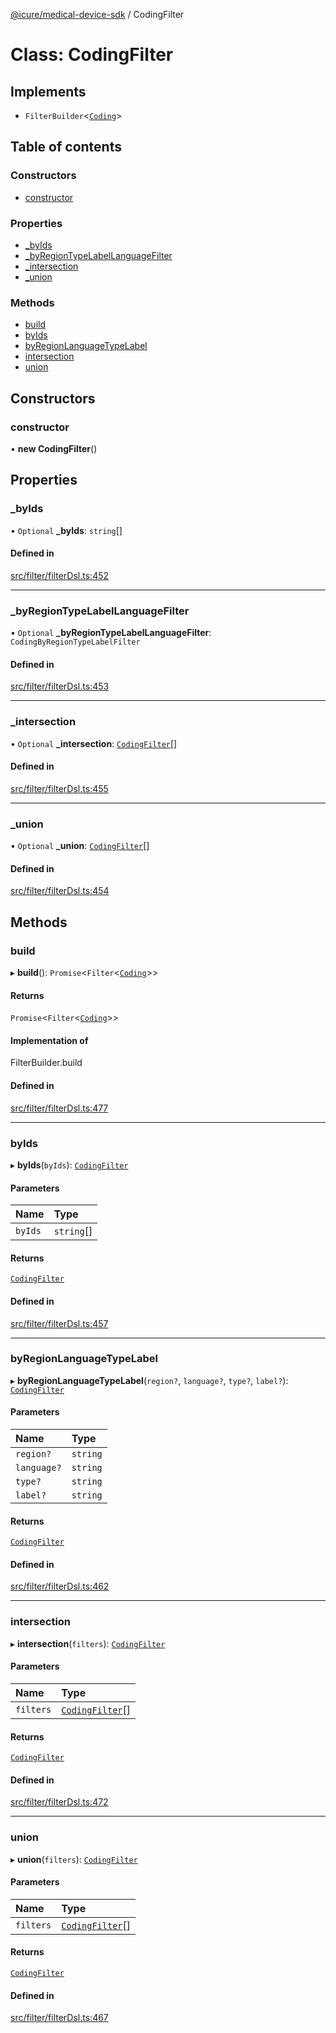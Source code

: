 [@icure/medical-device-sdk](../modules) / CodingFilter

# Class: CodingFilter

## Implements

- `FilterBuilder`<[`Coding`](Coding)\>

## Table of contents

### Constructors

- [constructor](CodingFilter#constructor)

### Properties

- [\_byIds](CodingFilter#_byids)
- [\_byRegionTypeLabelLanguageFilter](CodingFilter#_byregiontypelabellanguagefilter)
- [\_intersection](CodingFilter#_intersection)
- [\_union](CodingFilter#_union)

### Methods

- [build](CodingFilter#build)
- [byIds](CodingFilter#byids)
- [byRegionLanguageTypeLabel](CodingFilter#byregionlanguagetypelabel)
- [intersection](CodingFilter#intersection)
- [union](CodingFilter#union)

## Constructors

### constructor

• **new CodingFilter**()

## Properties

### \_byIds

• `Optional` **\_byIds**: `string`[]

#### Defined in

[src/filter/filterDsl.ts:452](https://github.com/icure/icure-medical-device-js-sdk/blob/a61f48e/src/filter/filterDsl.ts#L452)

___

### \_byRegionTypeLabelLanguageFilter

• `Optional` **\_byRegionTypeLabelLanguageFilter**: `CodingByRegionTypeLabelFilter`

#### Defined in

[src/filter/filterDsl.ts:453](https://github.com/icure/icure-medical-device-js-sdk/blob/a61f48e/src/filter/filterDsl.ts#L453)

___

### \_intersection

• `Optional` **\_intersection**: [`CodingFilter`](CodingFilter)[]

#### Defined in

[src/filter/filterDsl.ts:455](https://github.com/icure/icure-medical-device-js-sdk/blob/a61f48e/src/filter/filterDsl.ts#L455)

___

### \_union

• `Optional` **\_union**: [`CodingFilter`](CodingFilter)[]

#### Defined in

[src/filter/filterDsl.ts:454](https://github.com/icure/icure-medical-device-js-sdk/blob/a61f48e/src/filter/filterDsl.ts#L454)

## Methods

### build

▸ **build**(): `Promise`<`Filter`<[`Coding`](Coding)\>\>

#### Returns

`Promise`<`Filter`<[`Coding`](Coding)\>\>

#### Implementation of

FilterBuilder.build

#### Defined in

[src/filter/filterDsl.ts:477](https://github.com/icure/icure-medical-device-js-sdk/blob/a61f48e/src/filter/filterDsl.ts#L477)

___

### byIds

▸ **byIds**(`byIds`): [`CodingFilter`](CodingFilter)

#### Parameters

| Name | Type |
| :------ | :------ |
| `byIds` | `string`[] |

#### Returns

[`CodingFilter`](CodingFilter)

#### Defined in

[src/filter/filterDsl.ts:457](https://github.com/icure/icure-medical-device-js-sdk/blob/a61f48e/src/filter/filterDsl.ts#L457)

___

### byRegionLanguageTypeLabel

▸ **byRegionLanguageTypeLabel**(`region?`, `language?`, `type?`, `label?`): [`CodingFilter`](CodingFilter)

#### Parameters

| Name | Type |
| :------ | :------ |
| `region?` | `string` |
| `language?` | `string` |
| `type?` | `string` |
| `label?` | `string` |

#### Returns

[`CodingFilter`](CodingFilter)

#### Defined in

[src/filter/filterDsl.ts:462](https://github.com/icure/icure-medical-device-js-sdk/blob/a61f48e/src/filter/filterDsl.ts#L462)

___

### intersection

▸ **intersection**(`filters`): [`CodingFilter`](CodingFilter)

#### Parameters

| Name | Type |
| :------ | :------ |
| `filters` | [`CodingFilter`](CodingFilter)[] |

#### Returns

[`CodingFilter`](CodingFilter)

#### Defined in

[src/filter/filterDsl.ts:472](https://github.com/icure/icure-medical-device-js-sdk/blob/a61f48e/src/filter/filterDsl.ts#L472)

___

### union

▸ **union**(`filters`): [`CodingFilter`](CodingFilter)

#### Parameters

| Name | Type |
| :------ | :------ |
| `filters` | [`CodingFilter`](CodingFilter)[] |

#### Returns

[`CodingFilter`](CodingFilter)

#### Defined in

[src/filter/filterDsl.ts:467](https://github.com/icure/icure-medical-device-js-sdk/blob/a61f48e/src/filter/filterDsl.ts#L467)
